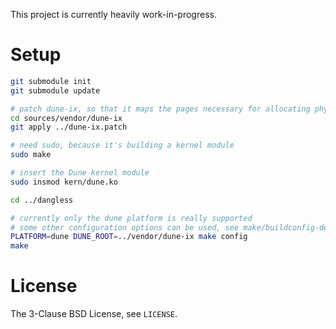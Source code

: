 This project is currently heavily work-in-progress.

# Setup

```bash
git submodule init
git submodule update

# patch dune-ix, so that it maps the pages necessary for allocating physical pages in the virtual environment in ring 0
cd sources/vendor/dune-ix
git apply ../dune-ix.patch

# need sudo, because it's building a kernel module
sudo make

# insert the Dune kernel module
sudo insmod kern/dune.ko

cd ../dangless

# currently only the dune platform is really supported
# some other configuration options can be used, see make/buildconfig-details.mk
PLATFORM=dune DUNE_ROOT=../vendor/dune-ix make config
make
```

# License

The 3-Clause BSD License, see `LICENSE`.

